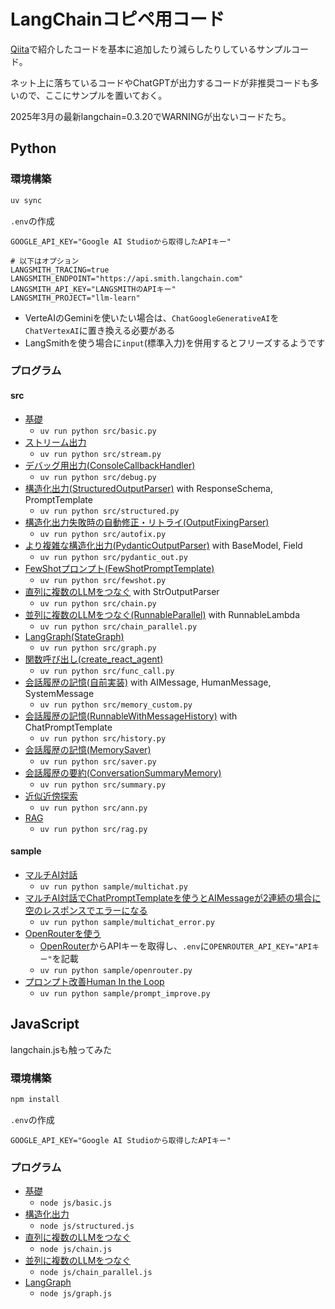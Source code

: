 # LangChainコピペ用コード
[Qiita](https://qiita.com/birdwatcher/items/b5cc66ce59095dee5625)で紹介したコードを基本に追加したり減らしたりしているサンプルコード。

ネット上に落ちているコードやChatGPTが出力するコードが非推奨コードも多いので、ここにサンプルを置いておく。

2025年3月の最新langchain=0.3.20でWARNINGが出ないコードたち。

## Python
### 環境構築
```sh
uv sync
```

`.env`の作成
```
GOOGLE_API_KEY="Google AI Studioから取得したAPIキー"

# 以下はオプション
LANGSMITH_TRACING=true
LANGSMITH_ENDPOINT="https://api.smith.langchain.com"
LANGSMITH_API_KEY="LANGSMITHのAPIキー"
LANGSMITH_PROJECT="llm-learn"
```
- VerteAIのGeminiを使いたい場合は、`ChatGoogleGenerativeAI`を`ChatVertexAI`に置き換える必要がある
- LangSmithを使う場合に`input`(標準入力)を併用するとフリーズするようです

### プログラム
#### src
- [基礎](src/basic.py)
    - `uv run python src/basic.py`
- [ストリーム出力](src/stream.py) 
    - `uv run python src/stream.py`
- [デバッグ用出力(ConsoleCallbackHandler)](src/debug.py)
    - `uv run python src/debug.py`
- [構造化出力(StructuredOutputParser)](src/structured.py) with ResponseSchema, PromptTemplate 
    - `uv run python src/structured.py`
- [構造化出力失敗時の自動修正・リトライ(OutputFixingParser)](src/autofix.py) 
    - `uv run python src/autofix.py`
- [より複雑な構造化出力(PydanticOutputParser)](src/pydantic_out.py) with BaseModel, Field
    - `uv run python src/pydantic_out.py`
- [FewShotプロンプト(FewShotPromptTemplate)](src/fewshot.py)
    - `uv run python src/fewshot.py`
- [直列に複数のLLMをつなぐ](src/chain.py) with StrOutputParser
    - `uv run python src/chain.py`
- [並列に複数のLLMをつなぐ(RunnableParallel)](src/chain_parallel.py) with RunnableLambda
    - `uv run python src/chain_parallel.py`
- [LangGraph(StateGraph)](src/graph.py)
    - `uv run python src/graph.py`
- [関数呼び出し(create_react_agent)](src/func_call.py)
    - `uv run python src/func_call.py`
- [会話履歴の記憶(自前実装)](src/memory_custom.py) with AIMessage, HumanMessage, SystemMessage
    - `uv run python src/memory_custom.py`
- [会話履歴の記憶(RunnableWithMessageHistory)](src/history.py) with ChatPromptTemplate
    - `uv run python src/history.py`
- [会話履歴の記憶(MemorySaver)](src/saver.py)
    - `uv run python src/saver.py`
- [会話履歴の要約(ConversationSummaryMemory)](src/summary.py)
    - `uv run python src/summary.py`
- [近似近傍探索](src/ann.py)
    - `uv run python src/ann.py`
- [RAG](src/rag.py)
    - `uv run python src/rag.py`

#### sample
- [マルチAI対話](sample/multichat.py)
    - `uv run python sample/multichat.py`
- [マルチAI対話でChatPromptTemplateを使うとAIMessageが2連続の場合に空のレスポンスでエラーになる](sample/multichat_error.py)
    - `uv run python sample/multichat_error.py`
- [OpenRouterを使う](sample/openrouter.py)
    - [OpenRouter](https://openrouter.ai/settings/keys)からAPIキーを取得し、`.env`に`OPENROUTER_API_KEY="APIキー"`を記載
    - `uv run python sample/openrouter.py`
- [プロンプト改善Human In the Loop](sample/prompt_improve.py)
    - `uv run python sample/prompt_improve.py`

## JavaScript
langchain.jsも触ってみた

### 環境構築
```sh
npm install
```

`.env`の作成
```
GOOGLE_API_KEY="Google AI Studioから取得したAPIキー"
```
### プログラム
- [基礎](js/basic.js)
    - `node js/basic.js`
- [構造化出力](js/structured.js)
    - `node js/structured.js`
- [直列に複数のLLMをつなぐ](js/chain.js)
    - `node js/chain.js`
- [並列に複数のLLMをつなぐ](js/chain_parallel.js)
    - `node js/chain_parallel.js`
- [LangGraph](js/graph.js)
    - `node js/graph.js`
